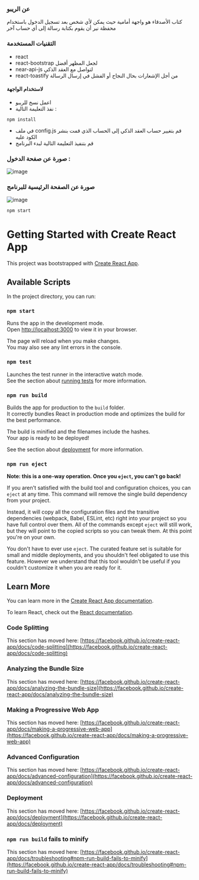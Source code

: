### عن الريبو

كتاب الأصدقاء هو واجهة أمامية حيث يمكن لأي شخص بعد تسجيل الدخول باستخدام محفظة نير أن يقوم بكتابة رسالة إلى أي حساب آخر

### التقنيات المستخدمة

- react
- react-bootstrap لجعل المظهر أفضل
- near-api-js لتواصل مع العقد الذكي
- react-toastify من أجل الإشعارات بحال النجاح أو الفشل في إرسال الرسالة

#### لاستخدام الواجهة

- اعمل نسخ للريبو
- نفذ التعليمة التالية :

```
npm install
```

- في ملف config.js قم بتغيير حساب العقد الذكي إلى الحساب الذي قمت بنشر الكود عليه
- قم بتنفيذ التعليمة التالية لبدء البرنامج
### صورة عن صفحة الدخول :
![image](https://user-images.githubusercontent.com/11816618/160421321-4710102b-2af5-4d37-8d0a-34f4cb46956a.png)



### صورة عن الصفحة الرئيسية للبرنامج 
![image](https://user-images.githubusercontent.com/11816618/160421068-3fc96688-653a-4122-826e-568ec4617178.png)


```
npm start
```

# Getting Started with Create React App

This project was bootstrapped with [Create React App](https://github.com/facebook/create-react-app).

## Available Scripts

In the project directory, you can run:

### `npm start`

Runs the app in the development mode.\
Open [http://localhost:3000](http://localhost:3000) to view it in your browser.

The page will reload when you make changes.\
You may also see any lint errors in the console.

### `npm test`

Launches the test runner in the interactive watch mode.\
See the section about [running tests](https://facebook.github.io/create-react-app/docs/running-tests) for more information.

### `npm run build`

Builds the app for production to the `build` folder.\
It correctly bundles React in production mode and optimizes the build for the best performance.

The build is minified and the filenames include the hashes.\
Your app is ready to be deployed!

See the section about [deployment](https://facebook.github.io/create-react-app/docs/deployment) for more information.

### `npm run eject`

**Note: this is a one-way operation. Once you `eject`, you can't go back!**

If you aren't satisfied with the build tool and configuration choices, you can `eject` at any time. This command will remove the single build dependency from your project.

Instead, it will copy all the configuration files and the transitive dependencies (webpack, Babel, ESLint, etc) right into your project so you have full control over them. All of the commands except `eject` will still work, but they will point to the copied scripts so you can tweak them. At this point you're on your own.

You don't have to ever use `eject`. The curated feature set is suitable for small and middle deployments, and you shouldn't feel obligated to use this feature. However we understand that this tool wouldn't be useful if you couldn't customize it when you are ready for it.

## Learn More

You can learn more in the [Create React App documentation](https://facebook.github.io/create-react-app/docs/getting-started).

To learn React, check out the [React documentation](https://reactjs.org/).

### Code Splitting

This section has moved here: [https://facebook.github.io/create-react-app/docs/code-splitting](https://facebook.github.io/create-react-app/docs/code-splitting)

### Analyzing the Bundle Size

This section has moved here: [https://facebook.github.io/create-react-app/docs/analyzing-the-bundle-size](https://facebook.github.io/create-react-app/docs/analyzing-the-bundle-size)

### Making a Progressive Web App

This section has moved here: [https://facebook.github.io/create-react-app/docs/making-a-progressive-web-app](https://facebook.github.io/create-react-app/docs/making-a-progressive-web-app)

### Advanced Configuration

This section has moved here: [https://facebook.github.io/create-react-app/docs/advanced-configuration](https://facebook.github.io/create-react-app/docs/advanced-configuration)

### Deployment

This section has moved here: [https://facebook.github.io/create-react-app/docs/deployment](https://facebook.github.io/create-react-app/docs/deployment)

### `npm run build` fails to minify

This section has moved here: [https://facebook.github.io/create-react-app/docs/troubleshooting#npm-run-build-fails-to-minify](https://facebook.github.io/create-react-app/docs/troubleshooting#npm-run-build-fails-to-minify)
